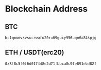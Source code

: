 # Blockchain Address

## BTC

`bc1qnunvkvsucrwwfu20ru69gucy956uqn6a84kpjg`

## ETH / USDT(erc20)

`0x8f8c5f0f6d017448e2d71fbbca8c9fe891ebd82f`
